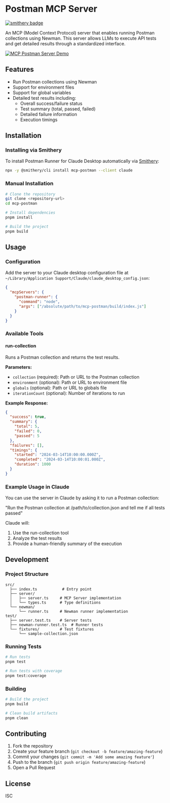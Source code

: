 # Postman MCP Server
[![smithery badge](https://smithery.ai/badge/mcp-postman)](https://smithery.ai/server/mcp-postman)

An MCP (Model Context Protocol) server that enables running Postman collections using Newman. This server allows LLMs to execute API tests and get detailed results through a standardized interface.

[![MCP Postman Server Demo](https://img.youtube.com/vi/d1WgTqwMsog/0.jpg)](https://youtu.be/d1WgTqwMsog)

## Features

- Run Postman collections using Newman
- Support for environment files
- Support for global variables
- Detailed test results including:
  - Overall success/failure status
  - Test summary (total, passed, failed)
  - Detailed failure information
  - Execution timings

## Installation

### Installing via Smithery

To install Postman Runner for Claude Desktop automatically via [Smithery](https://smithery.ai/server/mcp-postman):

```bash
npx -y @smithery/cli install mcp-postman --client claude
```

### Manual Installation
```bash
# Clone the repository
git clone <repository-url>
cd mcp-postman

# Install dependencies
pnpm install

# Build the project
pnpm build
```

## Usage

### Configuration

Add the server to your Claude desktop configuration file at `~/Library/Application Support/Claude/claude_desktop_config.json`:

```json
{
  "mcpServers": {
    "postman-runner": {
      "command": "node",
      "args": ["/absolute/path/to/mcp-postman/build/index.js"]
    }
  }
}
```

### Available Tools

#### run-collection

Runs a Postman collection and returns the test results.

**Parameters:**

- `collection` (required): Path or URL to the Postman collection
- `environment` (optional): Path or URL to environment file
- `globals` (optional): Path or URL to globals file
- `iterationCount` (optional): Number of iterations to run

**Example Response:**

```json
{
  "success": true,
  "summary": {
    "total": 5,
    "failed": 0,
    "passed": 5
  },
  "failures": [],
  "timings": {
    "started": "2024-03-14T10:00:00.000Z",
    "completed": "2024-03-14T10:00:01.000Z",
    "duration": 1000
  }
}
```

### Example Usage in Claude

You can use the server in Claude by asking it to run a Postman collection:

"Run the Postman collection at /path/to/collection.json and tell me if all tests passed"

Claude will:

1. Use the run-collection tool
2. Analyze the test results
3. Provide a human-friendly summary of the execution

## Development

### Project Structure

```
src/
  ├── index.ts           # Entry point
  ├── server/
  │   ├── server.ts     # MCP Server implementation
  │   └── types.ts      # Type definitions
  └── newman/
      └── runner.ts     # Newman runner implementation
test/
  ├── server.test.ts    # Server tests
  ├── newman-runner.test.ts  # Runner tests
  └── fixtures/         # Test fixtures
      └── sample-collection.json
```

### Running Tests

```bash
# Run tests
pnpm test

# Run tests with coverage
pnpm test:coverage
```

### Building

```bash
# Build the project
pnpm build

# Clean build artifacts
pnpm clean
```

## Contributing

1. Fork the repository
2. Create your feature branch (`git checkout -b feature/amazing-feature`)
3. Commit your changes (`git commit -m 'Add some amazing feature'`)
4. Push to the branch (`git push origin feature/amazing-feature`)
5. Open a Pull Request

## License

ISC
